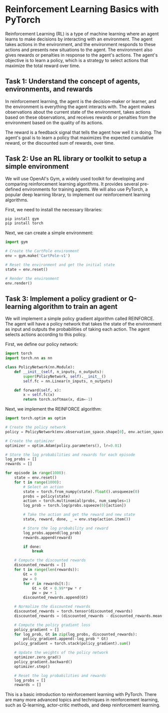 # Reinforcement Learning Basics with PyTorch

Reinforcement Learning (RL) is a type of machine learning where an agent learns to make decisions by interacting with an environment. The agent takes actions in the environment, and the environment responds to these actions and presents new situations to the agent. The environment also gives rewards or penalties in response to the agent's actions. The agent's objective is to learn a policy, which is a strategy to select actions that maximize the total reward over time.

## Task 1: Understand the concept of agents, environments, and rewards

In reinforcement learning, the agent is the decision-maker or learner, and the environment is everything the agent interacts with. The agent makes observations about the current state of the environment, takes actions based on these observations, and receives rewards or penalties from the environment based on the quality of its actions.

The reward is a feedback signal that tells the agent how well it is doing. The agent's goal is to learn a policy that maximizes the expected cumulative reward, or the discounted sum of rewards, over time.

## Task 2: Use an RL library or toolkit to setup a simple environment

We will use OpenAI's Gym, a widely used toolkit for developing and comparing reinforcement learning algorithms. It provides several pre-defined environments for training agents. We will also use PyTorch, a popular deep learning library, to implement our reinforcement learning algorithms.

First, we need to install the necessary libraries:

```python
pip install gym
pip install torch
```

Next, we can create a simple environment:

```python
import gym

# Create the CartPole environment
env = gym.make('CartPole-v1')

# Reset the environment and get the initial state
state = env.reset()

# Render the environment
env.render()
```

## Task 3: Implement a policy gradient or Q-learning algorithm to train an agent

We will implement a simple policy gradient algorithm called REINFORCE. The agent will have a policy network that takes the state of the environment as input and outputs the probabilities of taking each action. The agent selects actions according to this policy.

First, we define our policy network:

```python
import torch
import torch.nn as nn

class PolicyNetwork(nn.Module):
    def __init__(self, n_inputs, n_outputs):
        super(PolicyNetwork, self).__init__()
        self.fc = nn.Linear(n_inputs, n_outputs)

    def forward(self, x):
        x = self.fc(x)
        return torch.softmax(x, dim=-1)
```

Next, we implement the REINFORCE algorithm:

```python
import torch.optim as optim

# Create the policy network
policy = PolicyNetwork(env.observation_space.shape[0], env.action_space.n)

# Create the optimizer
optimizer = optim.Adam(policy.parameters(), lr=0.01)

# Store the log probabilities and rewards for each episode
log_probs = []
rewards = []

for episode in range(1000):
    state = env.reset()
    for t in range(1000):
        # Select an action
        state = torch.from_numpy(state).float().unsqueeze(0)
        probs = policy(state)
        action = torch.multinomial(probs, num_samples=1)
        log_prob = torch.log(probs.squeeze(0)[action])

        # Take the action and get the reward and new state
        state, reward, done, _ = env.step(action.item())

        # Store the log probability and reward
        log_probs.append(log_prob)
        rewards.append(reward)

        if done:
            break

    # Compute the discounted rewards
    discounted_rewards = []
    for t in range(len(rewards)):
        Gt = 0 
        pw = 0
        for r in rewards[t:]:
            Gt = Gt + 0.99**pw * r
            pw = pw + 1
        discounted_rewards.append(Gt)

    # Normalize the discounted rewards
    discounted_rewards = torch.tensor(discounted_rewards)
    discounted_rewards = (discounted_rewards - discounted_rewards.mean()) / (discounted_rewards.std() + 1e-9)

    # Compute the policy gradient loss
    policy_gradient = []
    for log_prob, Gt in zip(log_probs, discounted_rewards):
        policy_gradient.append(-log_prob * Gt)
    policy_gradient = torch.stack(policy_gradient).sum()

    # Update the weights of the policy network
    optimizer.zero_grad()
    policy_gradient.backward()
    optimizer.step()

    # Reset the log probabilities and rewards
    log_probs = []
    rewards = []
```

This is a basic introduction to reinforcement learning with PyTorch. There are many more advanced topics and techniques in reinforcement learning, such as Q-learning, actor-critic methods, and deep reinforcement learning.
